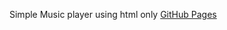 Simple Music player using html only [GitHub Pages](http://127.0.0.1:5500/simple%20Music%20player/index.html)
